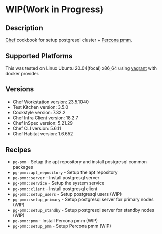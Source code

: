 # WIP(Work in Progress)

## Description

[Chef](https://www.chef.io/) cookbook for setup postgresql cluster + [Percona pmm](https://github.com/percona/pmm).

## Supported Platforms

This was tested on Linux Ubuntu 20.04(focal) x86_64 using [vagrant](https://www.vagrantup.com) with docker provider.

## Versions

- Chef Workstation version: 23.5.1040
- Test Kitchen version: 3.5.0
- Cookstyle version: 7.32.2
- Chef Infra Client version: 18.2.7
- Chef InSpec version: 5.21.29
- Chef CLI version: 5.6.11
- Chef Habitat version: 1.6.652

## Recipes

- `pg-pmm` - Setup the apt repository and install postgresql common packages
- `pg-pmm::apt_repository` - Setup the apt repository
- `pg-pmm::server` - Install postgresql server
- `pg-pmm::service` - Setup the system service
- `pg-pmm::client` - Install postgresql client
- `pg-pmm::setup_users` - Setup postgresql users (WIP)
- `pg-pmm::setup_primary` - Setup postgresql server for primary nodes (WIP)
- `pg-pmm::setup_standby` - Setup postgresql server for standby nodes (WIP)
- `pg-pmm::pmm` - Install Percona pmm (WIP)
- `pg-pmm::setup_pmm` - Setup Percona pmm (WIP)
